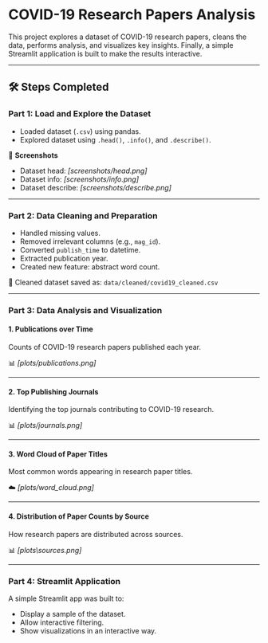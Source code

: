 # COVID-19 Research Papers Analysis

This project explores a dataset of COVID-19 research papers, cleans the data, performs analysis, and visualizes key insights. Finally, a simple Streamlit application is built to make the results interactive.

---

## 🛠️ Steps Completed

### Part 1: Load and Explore the Dataset
- Loaded dataset (`.csv`) using pandas.  
- Explored dataset using `.head()`, `.info()`, and `.describe()`.

📸 **Screenshots**  
- Dataset head: *[screenshots/head.png]*  
- Dataset info: *[screenshots/info.png]*  
- Dataset describe: *[screenshots/describe.png]*  

---

### Part 2: Data Cleaning and Preparation
- Handled missing values.  
- Removed irrelevant columns (e.g., `mag_id`).  
- Converted `publish_time` to datetime.  
- Extracted publication year.  
- Created new feature: abstract word count.  

📂 Cleaned dataset saved as: `data/cleaned/covid19_cleaned.csv`

---

### Part 3: Data Analysis and Visualization

#### 1. Publications over Time  
Counts of COVID-19 research papers published each year.  

📊 *[plots/publications.png]*  

---

#### 2. Top Publishing Journals  
Identifying the top journals contributing to COVID-19 research.  

📊 *[plots/journals.png]*  

---

#### 3. Word Cloud of Paper Titles  
Most common words appearing in research paper titles.  

☁️ *[plots/word_cloud.png]*  

---

#### 4. Distribution of Paper Counts by Source  
How research papers are distributed across sources.  

📊 *[plots\sources.png]*  

---

### Part 4: Streamlit Application
A simple Streamlit app was built to:  
- Display a sample of the dataset.  
- Allow interactive filtering.  
- Show visualizations in an interactive way.  
